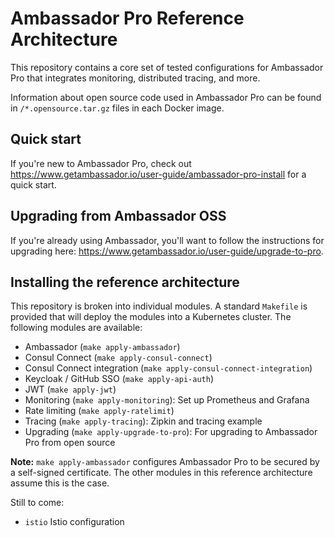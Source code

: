# Ambassador Pro Reference Architecture

This repository contains a core set of tested configurations for Ambassador Pro that integrates monitoring, distributed tracing, and more. 

Information about open source code used in Ambassador Pro can be found in `/*.opensource.tar.gz` files in each Docker image.

## Quick start

If you're new to Ambassador Pro, check out https://www.getambassador.io/user-guide/ambassador-pro-install for a quick start.

## Upgrading from Ambassador OSS

If you're already using Ambassador, you'll want to follow the instructions for upgrading here: https://www.getambassador.io/user-guide/upgrade-to-pro.

## Installing the reference architecture

This repository is broken into individual modules. A standard `Makefile` is provided that will deploy the modules into a Kubernetes cluster. The following modules are available:


* Ambassador (`make apply-ambassador`)
* Consul Connect (`make apply-consul-connect`)
* Consul Connect integration (`make apply-consul-connect-integration`)
* Keycloak / GitHub SSO (`make apply-api-auth`)
* JWT (`make apply-jwt`)
* Monitoring (`make apply-monitoring`): Set up Prometheus and Grafana
* Rate limiting (`make apply-ratelimit`)
* Tracing (`make apply-tracing`): Zipkin and tracing example
* Upgrading (`make apply-upgrade-to-pro`): For upgrading to Ambassador Pro from open source

**Note:** `make apply-ambassador` configures Ambassador Pro to be secured by a self-signed certificate. The other modules in this reference architecture assume this is the case. 

Still to come:

   * `istio` Istio configuration


